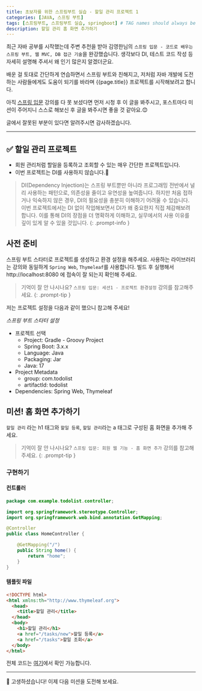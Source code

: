 ```yaml
---
title: 초보자를 위한 스프링부트 실습 - 할일 관리 프로젝트 1
categories: [JAVA, 스프링 부트]
tags: [스프링부트, 스프링부트 실습, springboot] # TAG names should always be lowercase
description: 할일 관리 홈 화면 추가하기
---
```


최근 자바 공부를 시작했는데 주변 추천을 받아 김영한님의 `스프링 입문 - 코드로 배우는 스프링 부트, 웹 MVC, DB 접근 기술`을 완강했습니다. 생각보다 DI, 테스트 코드 작성 등 자세히 설명해 주셔서 왜 인기 많은지 알겠더군요.

배운 걸 토대로 간단하게 연습하면서 스프링 부트와 친해지고, 저처럼 자바 개발에 도전하는 사람들에게도 도움이 되기를 바라며 {{page.title}} 프로젝트를 시작해보려고 합니다.

아직 [스프링 입문]({{page.inflearn_link}}) 강의를 다 못 보셨다면 먼저 시청 후 이 글을 봐주시고, 포스트마다 미션이 주어지니 스스로 해보신 후 글을 봐주시면 좋을 것 같아요.😊

글에서 잘못된 부분이 있다면 알려주시면 감사하겠습니다.

---

## ✅ 할일 관리 프로젝트

- 회원 관리처럼 할일을 등록하고 조회할 수 있는 매우 간단한 프로젝트입니다.
- 이번 프로젝트는 DI를 사용하지 않습니다.👀

> DI(Dependency Injection)는 스프링 부트뿐만 아니라 프로그래밍 전반에서 널리 사용하는 패턴으로, 의존성을 줄이고 유연성을 높여줍니다. 하지만 처음 접하거나 익숙하지 않은 경우, DI의 필요성을 충분히 이해하기 어려울 수 있습니다. 이번 프로젝트에서는 DI 없이 작업해보면서 DI가 왜 중요한지 직접 체감해보려 합니다. 이를 통해 DI의 장점을 더 명확하게 이해하고, 실무에서의 사용 이유를 깊이 있게 알 수 있을 것입니다.
{: .prompt-info }

## 사전 준비

스프링 부트 스타터로 프로젝트를 생성하고 환경 설정을 해주세요.
사용하는 라이브러리는 강의와 동일하게 `Spring Web`, `Thymeleaf`를 사용합니다.
빌드 후 실행해서 http://localhost:8080 에 접속이 잘 되는지 확인해 주세요.

> 기억이 잘 안 나시나요? `스프링 입문: 세션1 - 프로젝트 환경설정` 강의를 참고해주세요.
{: .prompt-tip }

저는 프로젝트 설정을 다음과 같이 했으니 참고해 주세요!
<!-- ![alt text](/assets/2024-07-17-springboot-todo1-image1.png) -->
_스프링 부트 스타터 설정_

- 프로젝트 선택
  - Project: Gradle - Groovy Project 
  - Spring Boot: 3.x.x
  - Language: Java
  - Packaging: Jar
  - Java: 17 
- Project Metadata
  - group: com.todolist
  - artifactId: todolist
- Dependencies: Spring Web, Thymeleaf

## 미션! 홈 화면 추가하기

`할일 관리` 라는 h1 태그와 `할일 등록`, `할일 관리`라는 a 태그로 구성된 홈 화면을 추가해 주세요.

> 기억이 잘 안 나시나요? `스프링 입문: 회원 웹 기능 - 홈 화면 추가` 강의를 참고해 주세요.
{: .prompt-tip }

### 구현하기

#### 컨트롤러

```java
package com.example.todolist.controller;

import org.springframework.stereotype.Controller;
import org.springframework.web.bind.annotation.GetMapping;

@Controller
public class HomeController {

    @GetMapping("/")
    public String home() {
        return "home";
    }
}
```

#### 템플릿 파일

```html
<!DOCTYPE html>
<html xmlns:th="http://www.thymeleaf.org">
  <head>
    <title>할일 관리</title>
  </head>
  <body>
    <h1>할일 관리</h1>
    <a href="/tasks/new">할일 등록</a>
    <a href="/tasks">할일 조회</a>
  </body>
</html>
```

전체 코드는 [여기](#)에서 확인 가능합니다.

---

🎉 고생하셨습니다! 이제 다음 미션을 도전해 보세요.
